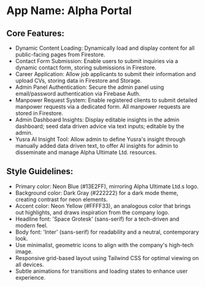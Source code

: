 # **App Name**: Alpha Portal

## Core Features:

- Dynamic Content Loading: Dynamically load and display content for all public-facing pages from Firestore.
- Contact Form Submission: Enable users to submit inquiries via a dynamic contact form, storing submissions in Firestore.
- Career Application: Allow job applicants to submit their information and upload CVs, storing data in Firestore and Storage.
- Admin Panel Authentication: Secure the admin panel using email/password authentication via Firebase Auth.
- Manpower Request System: Enable registered clients to submit detailed manpower requests via a dedicated form. All manpower requests are stored in Firestore.
- Admin Dashboard Insights: Display editable insights in the admin dashboard; seed data driven advice via text inputs; editable by the admin.
- Yusra AI Insight Tool: Allow admin to define Yusra's insight through manually added data driven text, to offer AI insights for admin to disseminate and manage Alpha Ultimate Ltd. resources.

## Style Guidelines:

- Primary color: Neon Blue (#13E2FF), mirroring Alpha Ultimate Ltd.s logo.
- Background color: Dark Gray (#222222) for a dark mode theme, creating contrast for neon elements.
- Accent color: Neon Yellow (#FFFF33), an analogous color that brings out highlights, and draws inspiration from the company logo.
- Headline font: 'Space Grotesk' (sans-serif) for a tech-driven and modern feel.
- Body font: 'Inter' (sans-serif) for readability and a neutral, contemporary look.
- Use minimalist, geometric icons to align with the company's high-tech image.
- Responsive grid-based layout using Tailwind CSS for optimal viewing on all devices.
- Subtle animations for transitions and loading states to enhance user experience.